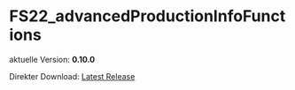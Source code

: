# FS22_advancedProductionInfoFunctions

aktuelle Version: **0.10.0**

Direkter Download: [Latest Release](https://github.com/inconspicuously007/FS22_advancedProductionInfoFunctions/releases/latest/download/FS22_advancedProductionInfoFunctions.zip)

